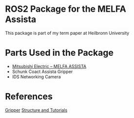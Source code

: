 # ROS2 Package for the MELFA Assista
This package is part of my term paper at Heilbronn University

# Parts Used in the Package
- [Mitsubishi Electric – MELFA ASSISTA](https://de.mitsubishielectric.com/fa/products/rbt/assista)
- Schunk Coact Assista Gripper
- IDS Networking Camera

# References
[Gripper](https://schunk.com/de/de/greiftechnik/parallelgreifer/co-act-egp-c/co-act-egp-c-40-n-n-assista/p/000000000001408586)
[Structure and Tutorials](https://articulatedrobotics.xyz/)

